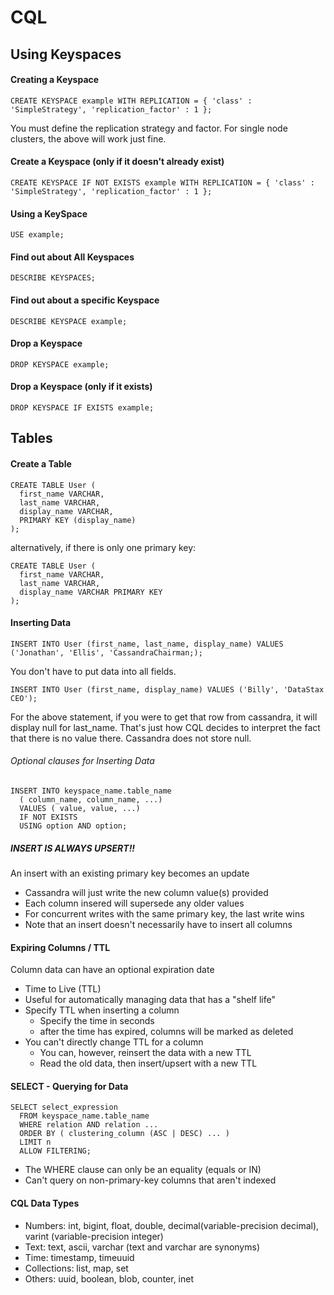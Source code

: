 CQL
===

## Using Keyspaces

#### Creating a Keyspace
```
CREATE KEYSPACE example WITH REPLICATION = { 'class' : 'SimpleStrategy', 'replication_factor' : 1 };
```
You must define the replication strategy and factor. For single node clusters, the above will work just fine.

#### Create a Keyspace (only if it doesn't already exist)
```
CREATE KEYSPACE IF NOT EXISTS example WITH REPLICATION = { 'class' : 'SimpleStrategy', 'replication_factor' : 1 };
```

#### Using a KeySpace
```
USE example;
```

#### Find out about All Keyspaces
```
DESCRIBE KEYSPACES;
```

#### Find out about a specific Keyspace
```
DESCRIBE KEYSPACE example;
```

#### Drop a Keyspace
```
DROP KEYSPACE example;
```

#### Drop a Keyspace (only if it exists)
```
DROP KEYSPACE IF EXISTS example;
```

## Tables

#### Create a Table
```
CREATE TABLE User ( 
  first_name VARCHAR,
  last_name VARCHAR,
  display_name VARCHAR,
  PRIMARY KEY (display_name)
);
```
alternatively, if there is only one primary key:
```
CREATE TABLE User ( 
  first_name VARCHAR,
  last_name VARCHAR,
  display_name VARCHAR PRIMARY KEY
);
```

#### Inserting Data
```
INSERT INTO User (first_name, last_name, display_name) VALUES ('Jonathan', 'Ellis', 'CassandraChairman;);
```
You don't have to put data into all fields.
```
INSERT INTO User (first_name, display_name) VALUES ('Billy', 'DataStax CEO');
```
For the above statement, if you were to get that row from cassandra, it will display null for last_name. That's just how CQL decides to interpret the fact that there is no value there. Cassandra does not store null.

###### Optional clauses for Inserting Data
```
INSERT INTO keyspace_name.table_name 
  ( column_name, column_name, ...)
  VALUES ( value, value, ...) 
  IF NOT EXISTS
  USING option AND option;
```

##### INSERT IS ALWAYS UPSERT!!
An insert with an existing primary key becomes an update
  - Cassandra will just write the new column value(s) provided
  - Each column insered will supersede any older values
  - For concurrent writes with the same primary key, the last write wins
  - Note that an insert doesn't necessarily have to insert all columns

#### Expiring Columns / TTL
Column data can have an optional expiration date
  - Time to Live (TTL)
  - Useful for automatically managing data that has a "shelf life"
  - Specify TTL when inserting a column
    - Specify the time in seconds
    - after the time has expired, columns will be marked as deleted
  - You can't directly change TTL for a column
    - You can, however, reinsert the data with a new TTL
    - Read the old data, then insert/upsert with a new TTL

#### SELECT - Querying for Data
```
SELECT select_expression
  FROM keyspace_name.table_name
  WHERE relation AND relation ...
  ORDER BY ( clustering_column (ASC | DESC) ... )
  LIMIT n
  ALLOW FILTERING;
```
- The WHERE clause can only be an equality (equals or IN)
- Can't query on non-primary-key columns that aren't indexed

#### CQL Data Types
- Numbers: int, bigint, float, double, decimal(variable-precision decimal), varint (variable-precision integer)
- Text: text, ascii, varchar (text and varchar are synonyms)
- Time: timestamp, timeuuid
- Collections: list, map, set
- Others: uuid, boolean, blob, counter, inet

